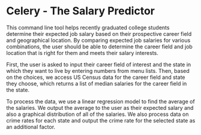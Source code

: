 # Celery - The Salary Predictor
This command line tool helps recently graduated college students determine their expected job salary based on their prospective career field and geographical location. By comparing expected job salaries for various combinations, the user should be able to determine the career field and job location that is right for them and meets their salary interests.

First, the user is asked to input their career field of interest and the state in which they want to live by entering numbers from menu lists. Then, based on the choices, we access US Census data for the career field and state they choose, which returns a list of median salaries for the career field in the state.

To process the data, we use a linear regression model to find the average of the salaries. We output the average to the user as their expected salary and also a graphical distribution of all of the salaries. We also process data on crime rates for each state and output the crime rate for the selected state as an additional factor.
